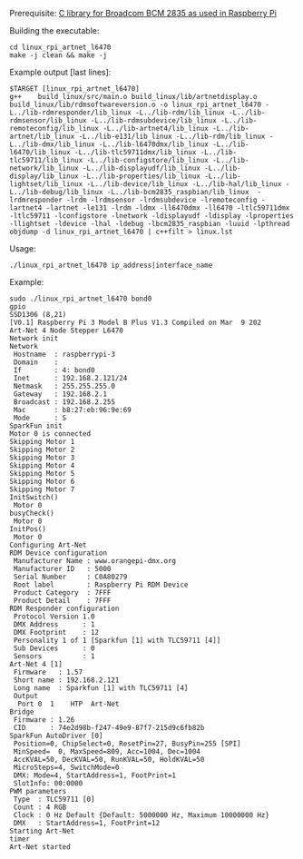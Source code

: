 Prerequisite: [C library for Broadcom BCM 2835 as used in Raspberry Pi](https://www.airspayce.com/mikem/bcm2835/)

Building the executable:

	cd linux_rpi_artnet_l6470
	make -j clean && make -j

Example output [last lines]:
	
	$TARGET [linux_rpi_artnet_l6470]
	g++    build_linux/src/main.o build_linux/lib/artnetdisplay.o build_linux/lib/rdmsoftwareversion.o -o linux_rpi_artnet_l6470 -L../lib-rdmresponder/lib_linux -L../lib-rdm/lib_linux -L../lib-rdmsensor/lib_linux -L../lib-rdmsubdevice/lib_linux -L../lib-remoteconfig/lib_linux -L../lib-artnet4/lib_linux -L../lib-artnet/lib_linux -L../lib-e131/lib_linux -L../lib-rdm/lib_linux -L../lib-dmx/lib_linux -L../lib-l6470dmx/lib_linux -L../lib-l6470/lib_linux -L../lib-tlc59711dmx/lib_linux -L../lib-tlc59711/lib_linux -L../lib-configstore/lib_linux -L../lib-network/lib_linux -L../lib-displayudf/lib_linux -L../lib-display/lib_linux -L../lib-properties/lib_linux -L../lib-lightset/lib_linux -L../lib-device/lib_linux -L../lib-hal/lib_linux -L../lib-debug/lib_linux -L../lib-bcm2835_raspbian/lib_linux  -lrdmresponder -lrdm -lrdmsensor -lrdmsubdevice -lremoteconfig -lartnet4 -lartnet -le131 -lrdm -ldmx -ll6470dmx -ll6470 -ltlc59711dmx -ltlc59711 -lconfigstore -lnetwork -ldisplayudf -ldisplay -lproperties -llightset -ldevice -lhal -ldebug -lbcm2835_raspbian -luuid -lpthread
	objdump -d linux_rpi_artnet_l6470 | c++filt > linux.lst
	
Usage: 

	./linux_rpi_artnet_l6470 ip_address|interface_name
	
Example: 

	sudo ./linux_rpi_artnet_l6470 bond0
	gpio
	SSD1306 (8,21)
	[V0.1] Raspberry Pi 3 Model B Plus V1.3 Compiled on Mar  9 202
	Art-Net 4 Node Stepper L6470
	Network init
	Network
	 Hostname  : raspberrypi-3
	 Domain    : 
	 If        : 4: bond0
	 Inet      : 192.168.2.121/24
	 Netmask   : 255.255.255.0
	 Gateway   : 192.168.2.1
	 Broadcast : 192.168.2.255
	 Mac       : b8:27:eb:96:9e:69
	 Mode      : S
	SparkFun init
	Motor 0 is connected
	Skipping Motor 1
	Skipping Motor 2
	Skipping Motor 3
	Skipping Motor 4
	Skipping Motor 5
	Skipping Motor 6
	Skipping Motor 7
	InitSwitch()
	 Motor 0
	busyCheck()
	 Motor 0
	InitPos()
	 Motor 0
	Configuring Art-Net
	RDM Device configuration
	 Manufacturer Name : www.orangepi-dmx.org
	 Manufacturer ID   : 5000
	 Serial Number     : C0A80279
	 Root label        : Raspberry Pi RDM Device
	 Product Category  : 7FFF
	 Product Detail    : 7FFF
	RDM Responder configuration
	 Protocol Version 1.0
	 DMX Address      : 1
	 DMX Footprint    : 12
	 Personality 1 of 1 [Sparkfun [1] with TLC59711 [4]]
	 Sub Devices      : 0
	 Sensors          : 1
	Art-Net 4 [1]
	 Firmware   : 1.57
	 Short name : 192.168.2.121
	 Long name  : Sparkfun [1] with TLC59711 [4]
	 Output
	  Port 0  1    HTP  Art-Net
	Bridge
	 Firmware : 1.26
	 CID      : 74e2d98b-f247-49e9-87f7-215d9c6fb82b
	SparkFun AutoDriver [0]
	 Position=0, ChipSelect=0, ResetPin=27, BusyPin=255 [SPI]
	 MinSpeed=  0, MaxSpeed=809, Acc=1004, Dec=1004
	 AccKVAL=50, DecKVAL=50, RunKVAL=50, HoldKVAL=50
	 MicroSteps=4, SwitchMode=0
	 DMX: Mode=4, StartAddress=1, FootPrint=1
	 SlotInfo: 00:0000 
	PWM parameters
	 Type  : TLC59711 [0]
	 Count : 4 RGB
	 Clock : 0 Hz Default {Default: 5000000 Hz, Maximum 10000000 Hz}
	 DMX   : StartAddress=1, FootPrint=12
	Starting Art-Net
	timer
	Art-Net started
